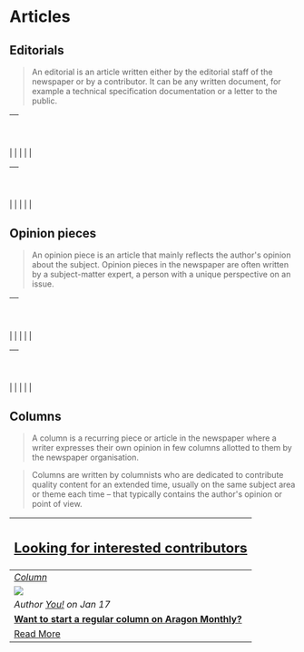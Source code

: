 # Articles

## **Editorials**
> An editorial is an article written either by the editorial staff of the newspaper or by a contributor. It can be any written document,  for example a technical specification documentation or a letter to the public.

[<h2></h2>](articles/) |
:-----------|
 |
 |
 |
 |
 |

[<h2></h2>](articles/) |
:-----------|
 |
 |
 |
 |
 |

## **Opinion pieces**
> An opinion piece is an article that mainly reflects the author's opinion about the subject. Opinion pieces in the newspaper are often written by a subject-matter expert, a person with a unique perspective on an issue.

[<h2></h2>](articles/) |
:-----------|
 |
 |
 |
 |
 |

[<h2></h2>](articles/) |
:-----------|
 |
 |
 |
 |
 |

## **Columns**
> A column is a recurring piece or article in the newspaper where a writer expresses their own opinion in few columns allotted to them by the newspaper organisation.

> Columns are written by columnists who are dedicated to contribute quality content for an extended time, usually on the same subject area or theme each time – that typically contains the author's opinion or point of view.

[<h2>Looking for interested contributors</h2>](columns/submit.md) |
:-----------|
[_Column_](#columns) |
![](../images/monthly_no_image.png) |
_Author [You!](https://aragon.one) on Jan 17_ |
[**Want to start a regular column on Aragon Monthly?**](columns/submit.md) |
[Read More](columns/submit.md) |
